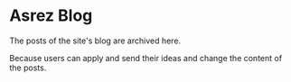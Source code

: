 # Asrez Blog

The posts of the site's blog are archived here.

Because users can apply and send their ideas and change the content of the posts.
